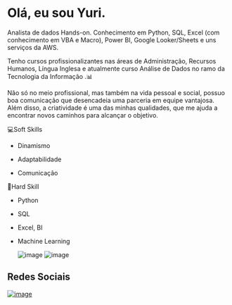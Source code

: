 # Olá, eu sou Yuri.

Analista de dados Hands-on. Conhecimento em Python, SQL, Excel (com conhecimento em VBA e Macro), Power BI, Google Looker/Sheets e uns serviços da AWS.

Tenho cursos profissionalizantes nas áreas de Administração, Recursos Humanos, Língua Inglesa e atualmente curso Análise de Dados no ramo da Tecnologia da Informação .📊

Não só no meio profissional, mas também na vida pessoal e social, possuo boa comunicação que desencadeia uma parceria em equipe vantajosa. Além disso, a criatividade é uma das minhas qualidades, que me ajuda a encontrar novos caminhos para alcançar o objetivo.

💻Soft Skills
- Dinamismo
  
- Adaptabilidade
  
- Comunicação

🚀Hard Skill
- Python
- SQL
- Excel, BI
- Machine Learning
  
    ![image](https://github.com/yuri98s/yuri98s/assets/138504139/79b1b9ca-bd48-4a6d-a5b9-e86eeede3a2d)
    ![image](https://github.com/yuri98s/yuri98s/assets/138504139/dacce055-78f5-41ab-bcc2-0988e3eea2d8)

## Redes Sociais
<a href= "https://www.linkedin.com/in/yuri98s/">![image](https://img.shields.io/badge/linkedin-%230077B5.svg?style=for-the-badge&logo=linkedin&logoColor=white)</a>

<!---
yuri98s/yuri98s is a ✨ special ✨ repository because its `README.md` (this file) appears on your GitHub profile.
You can click the Preview link to take a look at your changes.
--->
